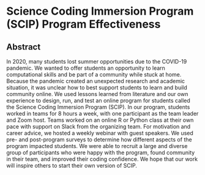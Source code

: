 # Science Coding Immersion Program (SCIP) Program Effectiveness

## Abstract

In 2020, many students lost summer opportunities due to the COVID-19 pandemic. We wanted to offer students an opportunity to learn computational skills and be part of a community while stuck at home. Because the pandemic created an unexpected research and academic situation, it was unclear how to best support students to learn and build community online. We used lessons learned from literature and our own experience to design, run, and test an online program for students called the Science Coding Immersion Program (SCIP). In our program, students worked in teams for 8 hours a week, with one participant as the team leader and Zoom host. Teams worked on an online R or Python class at their own pace with support on Slack from the organizing team. For motivation and career advice, we hosted a weekly webinar with guest speakers. We used pre- and post-program surveys to determine how different aspects of the program impacted students. We were able to recruit a large and diverse group of participants who were happy with the program, found community in their team, and improved their coding confidence. We hope that our work will inspire others to start their own version of SCIP.

